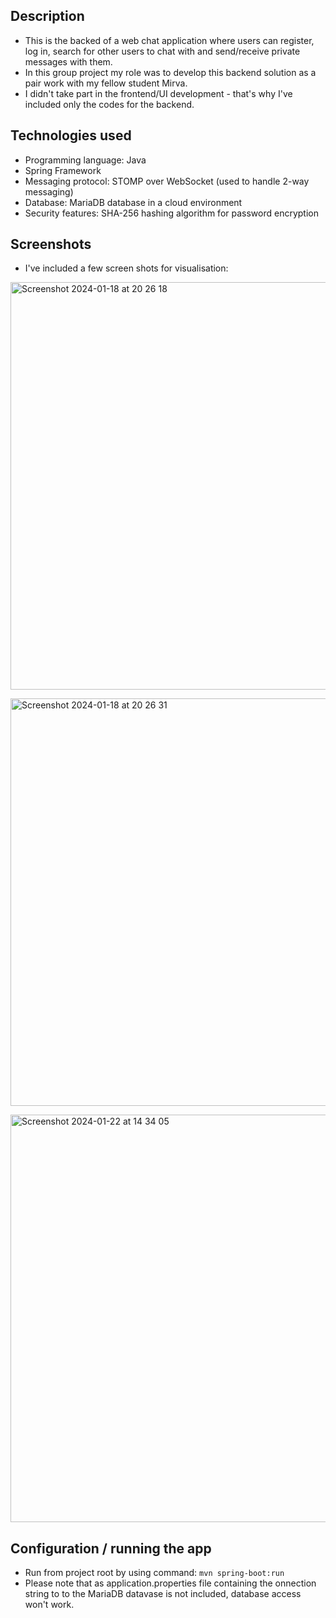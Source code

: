## Description
- This is the backed of a web chat application where users can register, log in, search for other users to chat with and send/receive private messages with them.<br>
- In this group project my role was to develop this backend solution as a pair work with my fellow student Mirva.<br>
- I didn't take part in the frontend/UI development - that's why I've included only the codes for the backend.

<p></p>

## Technologies used
- Programming language: Java<br>
- Spring Framework<br>
- Messaging protocol: STOMP over WebSocket (used to handle 2-way messaging)<br>
- Database: MariaDB database in a cloud environment<br>
- Security features: SHA-256 hashing algorithm for password encryption
<p></p>

## Screenshots
- I've included a few screen shots for visualisation:

<p></p>

<img width="652" alt="Screenshot 2024-01-18 at 20 26 18" src="https://github.com/satukon/Chat-App-backend/assets/113008423/389820c5-9a19-4877-af61-1963b9183682"><p>
<img width="652" alt="Screenshot 2024-01-18 at 20 26 31" src="https://github.com/satukon/Chat-App-backend/assets/113008423/0bc03901-e4fb-4634-af15-82f1d72d570a"><p>
<img width="652" alt="Screenshot 2024-01-22 at 14 34 05" src="https://github.com/satukon/Chat-App-backend/assets/113008423/a4183309-c71e-41b0-9762-5b30bd567655"><p>

## Configuration / running the app
- Run from project root by using command: ``mvn spring-boot:run``<br>
- Please note that as application.properties file containing the onnection string to to the MariaDB datavase is not included, database access won't work.

<p></p>
